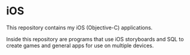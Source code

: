 # iOS

This repository contains my iOS (Objective-C) applications.

Inside this repository are programs that use iOS storyboards and SQL to create games and general apps for use on multiple devices.
